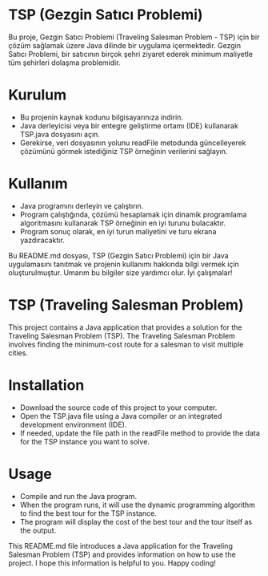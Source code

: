 # TSP (Gezgin Satıcı Problemi)

Bu proje, Gezgin Satıcı Problemi (Traveling Salesman Problem - TSP) için bir çözüm sağlamak üzere Java dilinde bir uygulama içermektedir. Gezgin Satıcı Problemi, bir satıcının birçok şehri ziyaret ederek minimum maliyetle tüm şehirleri dolaşma problemidir.

# Kurulum

- Bu projenin kaynak kodunu bilgisayarınıza indirin.
- Java derleyicisi veya bir entegre geliştirme ortamı (IDE) kullanarak TSP.java dosyasını açın.
- Gerekirse, veri dosyasının yolunu readFile metodunda güncelleyerek çözümünü görmek istediğiniz TSP örneğinin verilerini sağlayın.

# Kullanım

- Java programını derleyin ve çalıştırın.
- Program çalıştığında, çözümü hesaplamak için dinamik programlama algoritmasını kullanarak TSP örneğinin en iyi turunu bulacaktır.
- Program sonuç olarak, en iyi turun maliyetini ve turu ekrana yazdıracaktır.

Bu README.md dosyası, TSP (Gezgin Satıcı Problemi) için bir Java uygulamasını tanıtmak ve projenin kullanımı hakkında bilgi vermek için oluşturulmuştur. Umarım bu bilgiler size yardımcı olur. İyi çalışmalar!

# TSP (Traveling Salesman Problem)

This project contains a Java application that provides a solution for the Traveling Salesman Problem (TSP). The Traveling Salesman Problem involves finding the minimum-cost route for a salesman to visit multiple cities.

# Installation

- Download the source code of this project to your computer.
- Open the TSP.java file using a Java compiler or an integrated development environment (IDE).
- If needed, update the file path in the readFile method to provide the data for the TSP instance you want to solve.

# Usage

- Compile and run the Java program.
- When the program runs, it will use the dynamic programming algorithm to find the best tour for the TSP instance.
- The program will display the cost of the best tour and the tour itself as the output.

This README.md file introduces a Java application for the Traveling Salesman Problem (TSP) and provides information on how to use the project. I hope this information is helpful to you. Happy coding!
